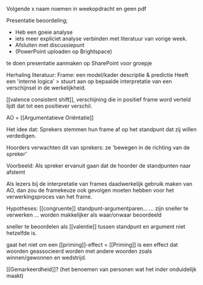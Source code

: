 
Volgende x naam noemen in weekopdracht en geen pdf

Presentatie beoordeling;
- Heb een goeie analyse
- iets meer expliciet analyse verbinden met literatuur van vorige week.
- Afsluiten met discussiepunt
- (PowerPoint uploaden op Brightspace)

te doen presentatie aanmaken op SharePoint voor groepje

Herhaling literatuur:
Frame: een model/kader
	descriptie & predictie
	Heeft een 'interne logica' > stuurt aan op bepaalde interpretatie van een verschijnsel in de werkelijkheid.


[[valence consistent shift]], verschijning die in positief frame word verteld lijdt dat tot een positiever verschil.

AO = [[Argumentatieve Oriëntatie]]

Het idee dat: Sprekers stemmen hun frame af op het standpunt dat zij willen verdedigen.

Hoorders verwachten dit van sprekers: ze 'bewegen in de richting van de spreker'

Voorbeeld:
Als spreker ervanuit gaan dat de hoorder de standpunten naar afstemt

Als lezers bij de interpretatie van frames daadwerkelijk gebruik maken van AO, dan zou de framekeuze ook gevolgen moeten hebben voor het verwerkingsproces van het frame.

Hypotheses: [[congruente]] standpunt-argumentparen...
	... zijn sneller te verwerken
	... worden makkelijker als waar/onwaar beoordeeld

sneller te beoordelen als [[valentie]] tussen standpunt en argument niet hetzelfde is.

gaat het niet om een [[priming]]-effect = [[Priming]] is een effect dat woorden geassocieerd worden met andere woorden zoals winnen/gewonnen en wedstrijd.

[[Gemarkeerdheid]]? (het benoemen van personen wat het inder onduidelijk maakt)

